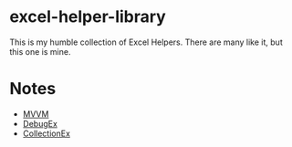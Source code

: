 # excel-helper-library
This is my humble collection of Excel Helpers.
There are many like it, but this one is mine. 

# Notes
- [MVVM](MVVM/MVVM.md)
- [DebugEx](TODO/DebugEx.md)
- [CollectionEx](Collections/CollectionEx.md)